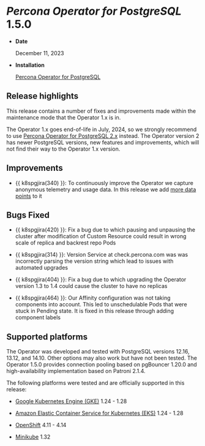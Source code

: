 # *Percona Operator for PostgreSQL* 1.5.0

* **Date**

    December 11, 2023

* **Installation**

    [Percona Operator for PostgreSQL](../index.md#installation-guides)

## Release highlights

This release contains a number of fixes and improvements made within the maintenance mode that the Operator 1.x is in.

The Operator 1.x goes end-of-life in July, 2024, so we strongly recommend to use
[Percona Operator for PostgreSQL 2.x](https://docs.percona.com/percona-operator-for-postgresql/2.0/index.html) instead. The Operator version 2 has newer PostgreSQL versions, new features and improvements, which will not find their way to the Operator 1.x version.

## Improvements

* {{ k8spgjira(340) }}: To continuously improve the Operator we capture anonymous telemetry and usage data. In this release we add [more data points](../telemetry.md) to it

## Bugs Fixed

* {{ k8spgjira(420) }}: Fix a bug due to which pausing and unpausing the cluster after modification of Custom Resource could result in wrong scale of replica and backrest repo Pods

* {{ k8spgjira(314) }}: Version Service at check.percona.com was was incorrectly parsing the version string which lead to issues with automated upgrades
  
* {{ k8spgjira(404) }}: Fix a bug due to which upgrading the Operator version 1.3 to 1.4 could cause the cluster to have no replicas

* {{ k8spgjira(464) }}: Our Affinity configuration was not taking components into account. This led to unschedulable Pods that were stuck in Pending state. It is fixed in this release through adding component labels

## Supported platforms

The Operator was developed and tested with PostgreSQL versions 12.16, 13.12, and 14.10. Other options may also work but have not been tested. The Operator 1.5.0 provides connection pooling based on pgBouncer 1.20.0 and high-availability implementation based on Patroni 2.1.4.

The following platforms were tested and are officially supported in this release:


* [Google Kubernetes Engine (GKE)](https://cloud.google.com/kubernetes-engine) 1.24 - 1.28

* [Amazon Elastic Container Service for Kubernetes (EKS)](https://aws.amazon.com) 1.24 - 1.28

* [OpenShift](https://www.redhat.com/en/technologies/cloud-computing/openshift) 4.11 - 4.14

* [Minikube](https://minikube.sigs.k8s.io/docs/) 1.32

